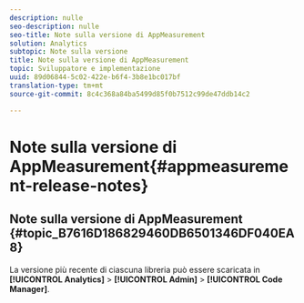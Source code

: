 ```yaml
---
description: nulle
seo-description: nulle
seo-title: Note sulla versione di AppMeasurement
solution: Analytics
subtopic: Note sulla versione
title: Note sulla versione di AppMeasurement
topic: Sviluppatore e implementazione
uuid: 89d06844-5c02-422e-b6f4-3b8e1bc017bf
translation-type: tm+mt
source-git-commit: 8c4c368a84ba5499d85f0b7512c99de47ddb14c2

---
```



# Note sulla versione di AppMeasurement{#appmeasurement-release-notes}

## Note sulla versione di AppMeasurement {#topic_B7616D186829460DB6501346DF040EA8}

La versione più recente di ciascuna libreria può essere scaricata in **[!UICONTROL Analytics]** &gt; **[!UICONTROL Admin]** &gt; **[!UICONTROL Code Manager]**.
